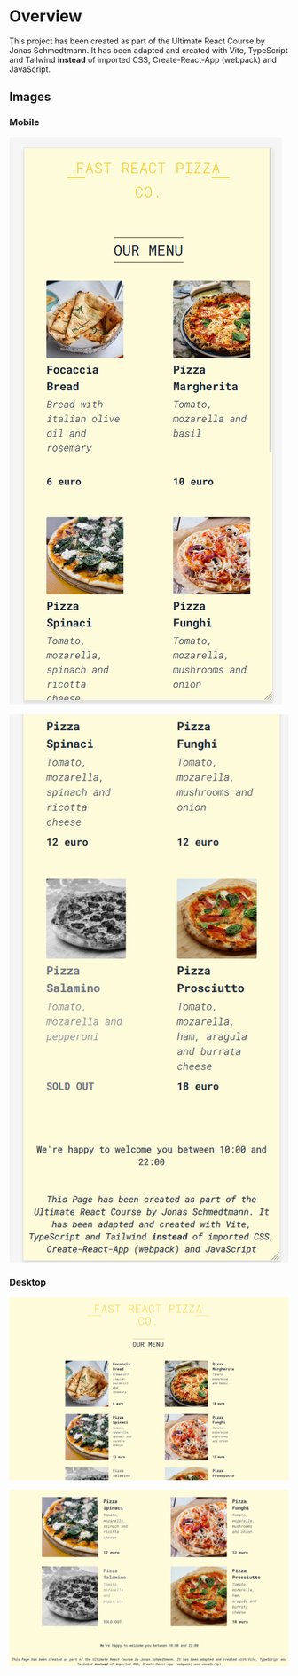 # Overview

This project has been created as part of the Ultimate React Course by Jonas Schmedtmann. It has been adapted and created with Vite, TypeScript and Tailwind **instead** of imported CSS, Create-React-App (webpack) and JavaScript.

## Images

### Mobile

![app image mobile](public/image_mobile.png)

![app image mobile 2](public/image_mobile_2.png)

### Desktop

![app image desktop](public/image_desktop.png)

![app image desktop 2](public/image_desktop_2.png)
